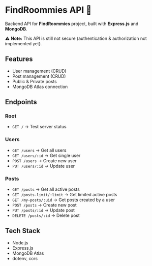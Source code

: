 # FindRoommies API 🚀

Backend API for **FindRoommies** project, built with **Express.js** and **MongoDB**.  

⚠️ **Note:** This API is still not secure (authentication & authorization not implemented yet).  

## Features
- User management (CRUD)
- Post management (CRUD)
- Public & Private posts
- MongoDB Atlas connection

## Endpoints

### Root
- `GET /` → Test server status

### Users
- `GET /users` → Get all users  
- `GET /users/:id` → Get single user  
- `POST /users` → Create new user  
- `PUT /users/:id` → Update user  

### Posts
- `GET /posts` → Get all active posts  
- `GET /posts-limit/:limit` → Get limited active posts  
- `GET /my-posts/:uid` → Get posts created by a user  
- `POST /posts` → Create new post  
- `PUT /posts/:id` → Update post  
- `DELETE /posts/:id` → Delete post  

## Tech Stack
- Node.js  
- Express.js  
- MongoDB Atlas  
- dotenv, cors
